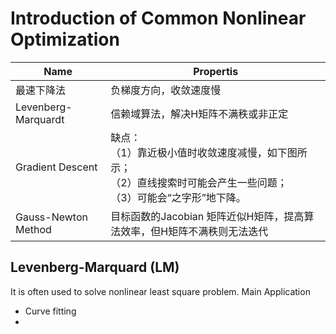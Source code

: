 # Introduction of Common Nonlinear Optimization  

| Name | Propertis |
-|-|
最速下降法| 负梯度方向，收敛速度慢 |
Levenberg-Marquardt | 信赖域算法，解决H矩阵不满秩或非正定 |
Gradient Descent | 缺点： <br>（1）靠近极小值时收敛速度减慢，如下图所示；<br>（2）直线搜索时可能会产生一些问题；<br>（3）可能会“之字形”地下降。 |
Gauss-Newton Method| 目标函数的Jacobian 矩阵近似H矩阵，提高算法效率，但H矩阵不满秩则无法迭代 |


## Levenberg-Marquard (LM)
It is often used to solve nonlinear least square problem.
Main Application
* Curve fitting
* 

